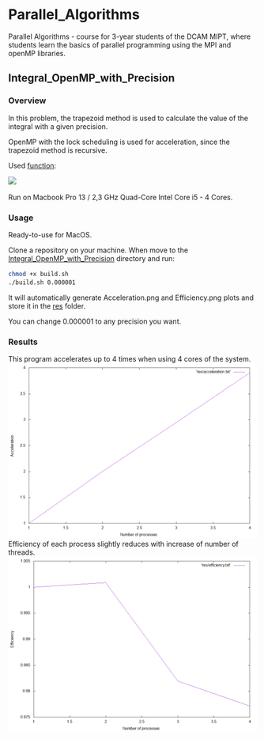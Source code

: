 # Parallel_Algorithms
Parallel Algorithms - course for 3-year students of the DCAM MIPT, where students learn the basics of parallel programming using the MPI and openMP libraries.

## Integral_OpenMP_with_Precision

### Overview

In this problem, the trapezoid method is used to calculate the value of the integral with a given precision.

OpenMP with the lock scheduling is used for acceleration, since the trapezoid method is recursive. 

Used [function](https://www.wolframalpha.com/input/?i=integrate+1%2Fx%5E2+sin%281%2Fx%29%5E2+from+0.0001+to+1):

<img src="https://latex.codecogs.com/gif.latex?\int_{0.0001}^{1}&space;\frac{sin^2&space;(\frac{1}{x^2})&space;}{x^2}dx&space;=&space;4999.58" />
 
Run on Macbook Pro 13 / 2,3 GHz Quad-Core Intel Core i5 - 4 Cores.
 
### Usage
Ready-to-use for MacOS.

Clone a repository on your machine. When move to the [Integral_OpenMP_with_Precision](https://github.com/MeneTelk0/Parallel_Algorithms/tree/master/Integral_OpenMP_with_Precision) directory and run: 
````bash
chmod +x build.sh
./build.sh 0.000001 
````
It will automatically generate Acceleration.png and Efficiency.png plots and store it in the [res](https://github.com/MeneTelk0/Parallel_Algorithms/tree/master/Integral_OpenMP_with_Precision/res) folder.

You can change 0.000001 to any precision you want.

### Results
This program accelerates up to 4 times when using 4 cores of the system.  
![Acceleration](https://github.com/MeneTelk0/Parallel_Algorithms/blob/master/Integral_OpenMP_with_Precision/res/acceleration.png)
Efficiency of each process slightly reduces with increase of number of threads.
![Efficiency](https://github.com/MeneTelk0/Parallel_Algorithms/blob/master/Integral_OpenMP_with_Precision/res/efficiency.png)
